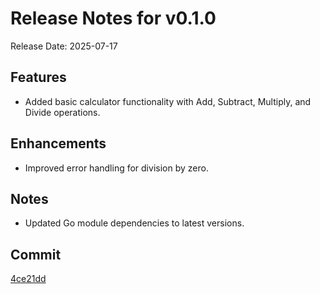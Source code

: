 # Release Notes for v0.1.0

Release Date: 2025-07-17

## Features

- Added basic calculator functionality with Add, Subtract, Multiply, and Divide operations.

## Enhancements

- Improved error handling for division by zero.

## Notes

- Updated Go module dependencies to latest versions.

## Commit

[4ce21dd](https://github.com/PingDavidR/go-release-test/commit/4ce21dd2b87c32a60cc4bf1452dcd95a1a523b25)
